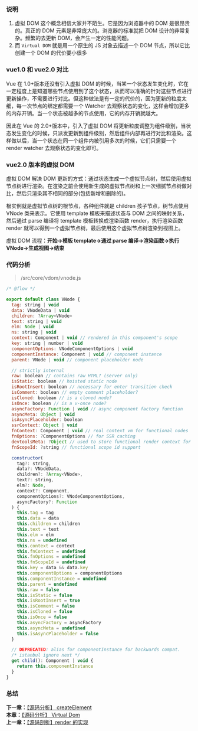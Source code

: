 ### 说明

1. 虚拟 DOM 这个概念相信大家并不陌生。它是因为浏览器中的 DOM 是很昂贵的。真正的 DOM 元素是非常庞大的。浏览器的标准就把 DOM 设计的非常复杂。频繁的去更新 DOM，会产生一定的性能问题。
2. 而 `Virtual DOM` 就是用一个原生的 JS 对象去描述一个 DOM 节点，所以它比创建一个 DOM 的代价要小很多

### vue1.0 和 vue2.0 对比

Vue 在 1.0+版本还没有引入虚拟 DOM 的时候，当某一个状态发生变化时，它在一定程度上是知道哪些节点使用到了这个状态，从而可以准确的针对这些节点进行更新操作，不需要进行对比。但这种做法是有一定的代价的，因为更新的粒度太细，每一次节点的绑定都需要一个 Watcher 去观察状态的变化，这样会增加更多的内存开销。当一个状态被越多的节点使用，它的内存开销就越大。

因此在 Vue 的 2.0+版本中，引入了虚拟 DOM 将更新粒度调整为组件级别，当状态发生变化的时候，只派发更新到组件级别，然后组件内部再进行对比和渲染。这样做以后，当一个状态在同一个组件内被引用多次的时候，它们只需要一个 render watcher 去观察状态的变化即可。

### vue2.0 版本的虚拟 DOM

虚拟 DOM 解决 DOM 更新的方式：通过状态生成一个虚拟节点树，然后使用虚拟节点树进行渲染。在渲染之前会使用新生成的虚拟节点树和上一次细腻节点树做对比，然后只渲染其不相同的部分(包括新增和删除的)。

根实例就是虚拟节点树的根节点，各种组件就是 children 孩子节点，树节点使用 VNode 类来表示。它使用 template 模板来描述状态与 DOM 之间的映射关系，然后通过 parse 编译将 template 模板转换成渲染函数 render，执行渲染函数 render 就可以得到一个虚拟节点树，最后使用这个虚拟节点树渲染到视图上。

虚拟 DOM 流程：**开始->模板 template->通过 parse 编译->渲染函数->执行 VNode->生成视图->结束**

### 代码分析

> /src/core/vdom/vnode.js

```javascript
/* @flow */

export default class VNode {
  tag: string | void
  data: VNodeData | void
  children: ?Array<VNode>
  text: string | void
  elm: Node | void
  ns: string | void
  context: Component | void // rendered in this component's scope
  key: string | number | void
  componentOptions: VNodeComponentOptions | void
  componentInstance: Component | void // component instance
  parent: VNode | void // component placeholder node

  // strictly internal
  raw: boolean // contains raw HTML? (server only)
  isStatic: boolean // hoisted static node
  isRootInsert: boolean // necessary for enter transition check
  isComment: boolean // empty comment placeholder?
  isCloned: boolean // is a cloned node?
  isOnce: boolean // is a v-once node?
  asyncFactory: Function | void // async component factory function
  asyncMeta: Object | void
  isAsyncPlaceholder: boolean
  ssrContext: Object | void
  fnContext: Component | void // real context vm for functional nodes
  fnOptions: ?ComponentOptions // for SSR caching
  devtoolsMeta: ?Object // used to store functional render context for devtools
  fnScopeId: ?string // functional scope id support

  constructor(
    tag?: string,
    data?: VNodeData,
    children?: ?Array<VNode>,
    text?: string,
    elm?: Node,
    context?: Component,
    componentOptions?: VNodeComponentOptions,
    asyncFactory?: Function
  ) {
    this.tag = tag
    this.data = data
    this.children = children
    this.text = text
    this.elm = elm
    this.ns = undefined
    this.context = context
    this.fnContext = undefined
    this.fnOptions = undefined
    this.fnScopeId = undefined
    this.key = data && data.key
    this.componentOptions = componentOptions
    this.componentInstance = undefined
    this.parent = undefined
    this.raw = false
    this.isStatic = false
    this.isRootInsert = true
    this.isComment = false
    this.isCloned = false
    this.isOnce = false
    this.asyncFactory = asyncFactory
    this.asyncMeta = undefined
    this.isAsyncPlaceholder = false
  }

  // DEPRECATED: alias for componentInstance for backwards compat.
  /* istanbul ignore next */
  get child(): Component | void {
    return this.componentInstance
  }
}
```

### 总结

**下一章：**[【源码分析】 createElement]()  
**本章：**[【源码分析】 Virtual Dom](https://github.com/yihan12/Blog/blob/main/vue2.6-analysis/%E3%80%90%E6%BA%90%E7%A0%81%E5%88%86%E6%9E%90%E3%80%91%20Virtual%20Dom.md)  
**上一章：**[【源码剖析】render 的实现](https://github.com/yihan12/Blog/blob/main/vue2.6-analysis/%E3%80%90%E6%BA%90%E7%A0%81%E5%88%86%E6%9E%90%E3%80%91render%E7%9A%84%E5%AE%9E%E7%8E%B0.md)
